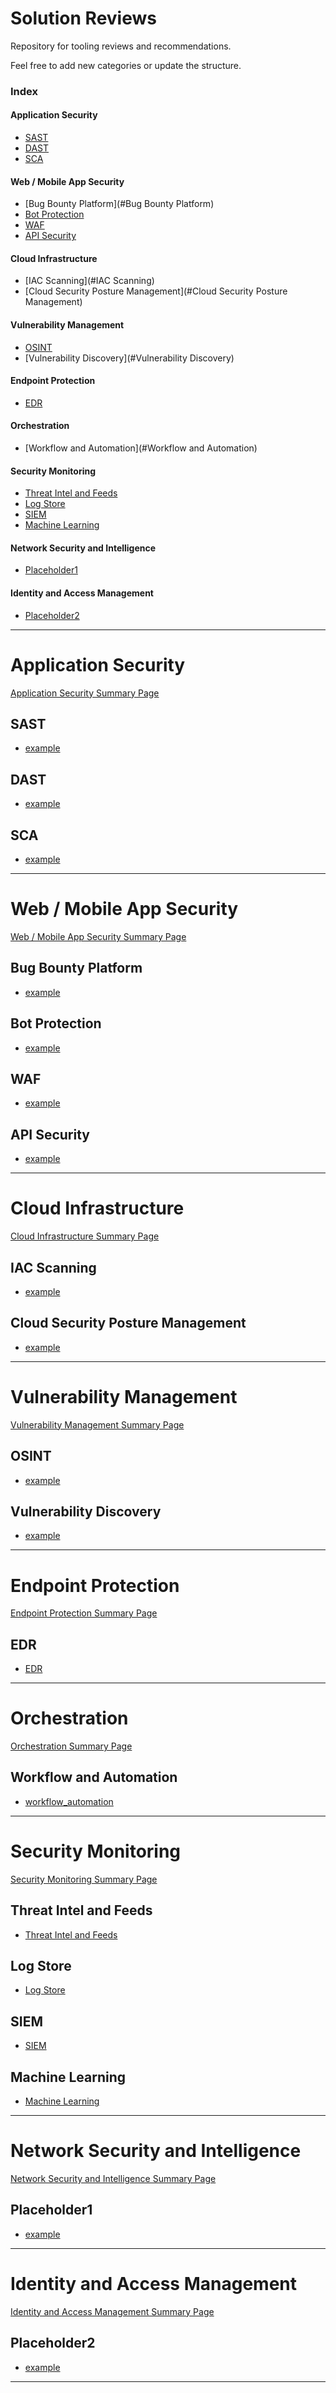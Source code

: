 Solution Reviews
===============

Repository for tooling reviews and recommendations.

Feel free to add new categories or update the structure.

### Index
#### Application Security
* [SAST](#sast)
* [DAST](#dast)
* [SCA](#sca)


#### Web / Mobile App Security
* [Bug Bounty Platform](#Bug Bounty Platform)
* [Bot Protection](#bot-protection)
* [WAF](#waf)
* [API Security](#api-security)


#### Cloud Infrastructure
* [IAC Scanning](#IAC Scanning)
* [Cloud Security Posture Management](#Cloud Security Posture Management)


#### Vulnerability Management
* [OSINT](#osint)
* [Vulnerability Discovery](#Vulnerability Discovery)


#### Endpoint Protection
* [EDR](#edr)


#### Orchestration
* [Workflow and Automation](#Workflow and Automation)


#### Security Monitoring
* [Threat Intel and Feeds](#threat-intel-and-feeds)
* [Log Store](#log-store)
* [SIEM](#SIEM)
* [Machine Learning](#machine-learning)


#### Network Security and Intelligence
* [Placeholder1](#placeholder1)


#### Identity and Access Management
* [Placeholder2](#placeholder2)



------------------------
# Application Security

[Application Security Summary Page](vendor_reviews/application_security/application_security_summary_page.md)

SAST
-------------
* [example](vendor_reviews/application_security/sast/example.md)


DAST
-------------
* [example](vendor_reviews/application_security/dast/example.md)


SCA
-------------
* [example](vendor_reviews/application_security/sca/example.md)


------------------------
# Web / Mobile App Security

[Web / Mobile App Security Summary Page](vendor_reviews/web_and_mobile_app_security/web_mobile_summary_page.md)


Bug Bounty Platform
--------------------------------
* [example](vendor_reviews/web_and_mobile_app_security/bug_bounty_platform/example.md)


Bot Protection
--------------------------------
* [example](vendor_reviews/web_and_mobile_app_security/bot_protection/example.md)


WAF
--------------------------------
* [example](vendor_reviews/web_and_mobile_app_security/waf/example.md)


API Security
-------------
* [example](vendor_reviews/web_and_mobile_app_security/api_security/example.md)



------------------------
# Cloud Infrastructure

[Cloud Infrastructure Summary Page](vendor_reviews/cloud_infrastructure/cloud_infrastructure_summary_page.md)

IAC Scanning
-------------
* [example](vendor_reviews/cloud_infrastructure/iac_scanning/example.md)


Cloud Security Posture Management
-------------
* [example](vendor_reviews/cloud_infrastructure/cloud_security_posture_management/example.md)


------------------------
# Vulnerability Management

[Vulnerability Management Summary Page](vendor_reviews/vulnerability_management/vulnerability_management_summary_page.md)

OSINT
---------------------------
* [example](vendor_reviews/vulnerability_management/osint/example.md)


Vulnerability Discovery
-------------
* [example](vendor_reviews/vulnerability_management/vulnerability_discovery/example.md)


------------------------
# Endpoint Protection

[Endpoint Protection Summary Page](vendor_reviews/endpoint_protection/endpoint_protection_summary_page.md)

EDR
--------------------------------
* [EDR](vendor_reviews/endpoint_protection/edr/example.md)

------------------------
# Orchestration

[Orchestration Summary Page](vendor_reviews/orchestration/orchestration_summary_page.md)

Workflow and Automation
-----------------------
* [workflow_automation](vendor_reviews/orchestration/workflow_automation/example.md)


------------------------
# Security Monitoring

[Security Monitoring Summary Page](vendor_reviews/security_monitoring/security_monitoring_summary_page.md)

Threat Intel and Feeds
-----------------------
* [Threat Intel and Feeds](vendor_reviews/security_monitoring/threat_intel_and_feeds/example.md)


Log Store
----------------------
* [Log Store](vendor_reviews/security_monitoring/log_store/example.md)


SIEM
------------------------------------------
* [SIEM](vendor_reviews/security_monitoring/siem/example.md)


Machine Learning
-----------------------
* [Machine Learning](vendor_reviews/security_monitoring/machine_learning/example.md)


------------------------
# Network Security and Intelligence

[Network Security and Intelligence Summary Page](vendor_reviews/network_security_and_intelligence/network_security_intelligence_summary_page.md)

Placeholder1
------------------------------------------
* [example](vendor_reviews/network_security_and_intelligence/placeholder1/example.md)


------------------------
# Identity and Access Management

[Identity and Access Management Summary Page](vendor_reviews/identity_and_access_management/identity_access_management_summary_page.md)


Placeholder2
------------------------------------------
* [example](vendor_reviews/identity_and_access_management/placeholder2/example.md)


------------------------